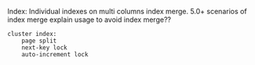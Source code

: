 



Index:
	Individual indexes on multi columns
		index merge.   5.0+
			scenarios of index merge
			explain usage
			to avoid index merge??

	cluster index:
		page split
		next-key lock
		auto-increment lock

